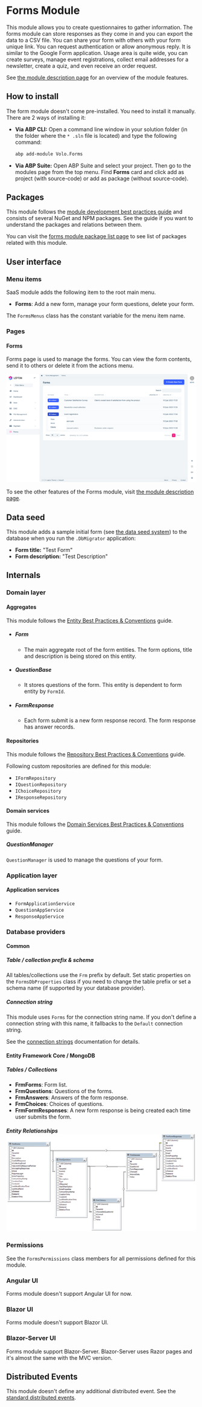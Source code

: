 # Forms Module

This module allows you to create questionnaires  to gather information. The forms module can store responses as they come in and you can export the data to a CSV file. You can share your form with others with your form unique link. You can request authentication or allow anonymous reply. It is similar to the Google Form application. Usage area is quite wide, you can create surveys, manage event registrations, collect email addresses for a newsletter, create a quiz, and even receive an order request.

See [the module description page](https://commercial.abp.io/modules/Volo.Forms) for an overview of the module features.

## How to install

The form module doesn't come pre-installed. You need to install it manually. There are 2 ways of installing it:

* **Via ABP CLI:** Open a command line window in your solution folder (in the folder where the `* .sln` file is located) and type the following command:

  ```bash
  abp add-module Volo.Forms
  ```
* **Via ABP Suite:** Open ABP Suite and select your project. Then go to the modules page from the top menu. Find **Forms** card and click add as project (with source-code) or add as package (without source-code).


## Packages

This module follows the [module development best practices guide](https://docs.abp.io/en/abp/latest/Best-Practices/Index) and consists of several NuGet and NPM packages. See the guide if you want to understand the packages and relations between them.

You can visit the [forms module package list page](https://abp.io/packages?moduleName=Volo.Forms) to see list of packages related with this module.

## User interface

### Menu items

SaaS module adds the following item to the root main menu.

* **Forms**: Add a new form, manage your form questions, delete your form.


The `FormsMenus`  class has the constant variable for the menu item name.

### Pages

#### Forms

Forms page is used to manage the forms. You can view the form contents, send it to others or delete it from the actions menu.

![form-list-page](../images/forms-list.png)

To see the other features of the Forms module, visit [the module description page](https://commercial.abp.io/modules/Volo.Forms).

## Data seed

This module adds a sample initial form (see [the data seed system](https://docs.abp.io/en/abp/latest/Data-Seeding)) to the database when you run the `.DbMigrator` application:

* **Form title:** "Test Form"
* **Form description:** "Test Description"

## Internals

### Domain layer

#### Aggregates

This module follows the [Entity Best Practices & Conventions](https://docs.abp.io/en/abp/latest/Best-Practices/Entities) guide.

- ##### Form

  - The main aggregate root of the form entities. The form options, title and description is being stored on this entity.

- ##### QuestionBase

  - It stores questions of the form. This entity is dependent to form entity by `FormId`.

- ##### FormResponse

  - Each form submit is a new form response record. The form response has answer records.

#### Repositories

This module follows the [Repository Best Practices & Conventions](https://docs.abp.io/en/abp/latest/Best-Practices/Repositories) guide.

Following custom repositories are defined for this module:

* `IFormRepository`
* `IQuestionRepository`
* `IChoiceRepository`
* `IResponseRepository`

#### Domain services

This module follows the [Domain Services Best Practices & Conventions]( https://docs.abp.io/en/abp/latest/Best-Practices/Domain-Services) guide.

##### QuestionManager

`QuestionManager` is used to manage the questions of your form.

### Application layer

#### Application services

- `FormApplicationService` 
- `QuestionAppService`
- `ResponseAppService`

### Database providers

#### Common

##### Table / collection prefix & schema

All tables/collections use the `Frm` prefix by default. Set static properties on the `FormsDbProperties` class if you need to change the table prefix or set a schema name (if supported by your database provider).

##### Connection string

This module uses `Forms` for the connection string name. If you don't define a connection string with this name, it fallbacks to the `Default` connection string.

See the [connection strings](https://docs.abp.io/en/abp/latest/Connection-Strings) documentation for details.

#### Entity Framework Core / MongoDB

##### Tables / Collections

- **FrmForms**: Form list.
- **FrmQuestions**: Questions of the forms.
- **FrmAnswers**: Answers of the form response.
- **FrmChoices**: Choices of questions.
- **FrmFormResponses**: A new form response is being created each time user submits the form.



##### Entity Relationships![Entities](../images/forms-entity-relationship.png)

### Permissions

See the `FormsPermissions` class members for all permissions defined for this module.


### Angular UI

Forms module doesn't support Angular UI for now.

### Blazor UI

Forms module doesn't support Blazor UI. 

### Blazor-Server UI

Forms module support Blazor-Server. Blazor-Server uses Razor pages and it's almost the same with the MVC version. 




## Distributed Events

This module doesn't define any additional distributed event. See the [standard distributed events](https://docs.abp.io/en/abp/latest/Distributed-Event-Bus).